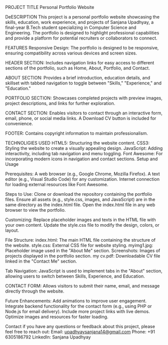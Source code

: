 PROJECT TITLE
Personal Portfolio Website

DeESCRIPTION
This project is a personal portfolio website showcasing the skills, education, work experience, and projects of Sanjana Upadhyay, a final-year B.Tech student specializing in Computer Science and Engineering. The portfolio is designed to highlight professional capabilities and provide a platform for potential recruiters or collaborators to connect.

FEATURES
Responsive Design:
The portfolio is designed to be responsive, ensuring compatibility across various devices and screen sizes.

HEADER SECTION:
Includes navigation links for easy access to different sections of the portfolio, such as Home, About, Portfolio, and Contact.

ABOUT SECTION:
Provides a brief introduction, education details, and skillset with tabbed navigation to toggle between "Skills," "Experience," and "Education."

PORTFOLIO SECTION:
Showcases completed projects with preview images, project descriptions, and links for further exploration.

CONTACT SECTION:
Enables visitors to contact through an interactive form, email, phone, or social media links.
A Download CV button is included for convenience.

FOOTER:
Contains copyright information to maintain professionalism.

TECHNOLIGIES USED
HTML5: Structuring the website content.
CSS3: Styling the website to create a visually appealing design.
JavaScript: Adding interactivity, including tab navigation and menu toggling.
Font Awesome: For incorporating modern icons in navigation and contact sections.
Setup and Usage

Prerequisites:
A web browser (e.g., Google Chrome, Mozilla Firefox).
A text editor (e.g., Visual Studio Code) for any customization.
Internet connection for loading external resources like Font Awesome.

Steps to Use:
Clone or download the repository containing the portfolio files.
Ensure all assets (e.g., style.css, images, and JavaScript) are in the same directory as the index.html file.
Open the index.html file in any web browser to view the portfolio.

Customizing:
Replace placeholder images and texts in the HTML file with your own content.
Update the style.css file to modify the design, colors, or layout.

File Structure:
index.html: The main HTML file containing the structure of the website.
style.css: External CSS file for website styling.
myimg1.jpg: Placeholder image used in the "About Me" section.
Screenshots: Images of projects displayed in the portfolio section.
my cv.pdf: Downloadable CV file linked in the "Contact Me" section.

Tab Navigation:
JavaScript is used to implement tabs in the "About" section, allowing users to switch between Skills, Experience, and Education.

CONTACT FORM:
Allows visitors to submit their name, email, and message directly through the website.

Future Enhancements:
Add animations to improve user engagement.
Integrate backend functionality for the contact form (e.g., using PHP or Node.js for email delivery).
Include more project links with live demos.
Optimize images and resources for faster loading.

Contact if you have any questions or feedback about this project, please feel free to reach out:
Email: upadhyaysanjana14@gmail.com
Phone: +91 6305186792
LinkedIn: Sanjana Upadhyay

